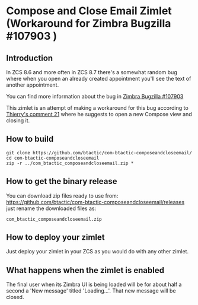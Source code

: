 # Compose and Close Email Zimlet (Workaround for Zimbra Bugzilla #107903 )

## Introduction

In ZCS 8.6 and more often in ZCS 8.7 there's a somewhat random bug where when you open an already created appointment you'll see the text of another appointment.

You can find more information about the bug in [Zimbra Bugzilla #107903](https://bugzilla.zimbra.com/show_bug.cgi?id=107903)

This zimlet is an attempt of making a workaround for this bug according to [Thierry's comment 21](https://bugzilla.zimbra.com/show_bug.cgi?id=107903#c21) where he suggests to open a new Compose view and closing it.

## How to build

```
git clone https://github.com/btactic/com-btactic-composeandcloseemail/
cd com-btactic-composeandcloseemail
zip -r ../com_btactic_composeandcloseemail.zip *
```

## How to get the binary release

You can download zip files ready to use from: 
https://github.com/btactic/com-btactic-composeandcloseemail/releases
just rename the downloaded files as:
```
com_btactic_composeandcloseemail.zip
```

## How to deploy your zimlet

Just deploy your zimlet in your ZCS as you would do with any other zimlet.

## What happens when the zimlet is enabled

The final user when its Zimbra UI is being loaded will be for about half a second a 'New message' titled 'Loading...'. That new message will be closed.
